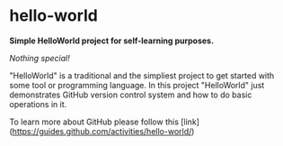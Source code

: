 # hello-world
**Simple HelloWorld project for self-learning purposes.** 

*Nothing special!*

"HelloWorld" is a traditional and the simpliest project to get started with some tool or programming language. In this project "HelloWorld" just demonstrates GitHub version control system and how to do basic operations in it.

To learn more about GitHub please follow this [link] (https://guides.github.com/activities/hello-world/)
